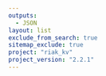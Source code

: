 ```yaml
---
outputs:
  - JSON
layout: list
exclude_from_search: true
sitemap_exclude: true
project: "riak_kv"
project_version: "2.2.1"
---
```



